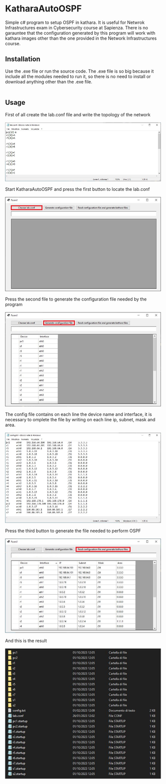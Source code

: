 # KatharaAutoOSPF
Simple c# program to setup OSPF in kathara. It is useful for Netwrok Infrastructures exam in Cybersecurity course at Sapienza. There is no garauntee that the configuration generated by this program will work with kathara images other than the one provided in the Network Infrastructures course.

## Installation

Use the .exe file or run the source code. 
The .exe file is so big because it include all the modules needed to run it, so there is no need to install or download anything other than the .exe file.<br><br>

## Usage
First of all create the lab.conf file and write the topology of the network<br><br>
![Alt text](Images/Lab.JPG)

Start KatharaAutoOSPF and press the first button to locate the lab.conf <br><br>
![Alt text](Images/ChooseLab.JPG)

Press the second file to generate the configuration file needed by the program <br><br>
![Alt text](Images/GenConf.JPG)

The config file contains on each line the device name and interface, it is necessary to omplete the file by writing on each line ip, subnet, mask and area. <br><br>
![Alt text](Images/Config.JPG)

Press the third button to generate the file needed to perform OSPF <br><br>
![Alt text](Images/ReadConf.JPG)

And this is the result <br><br>
![Alt text](Images/Result.JPG)


